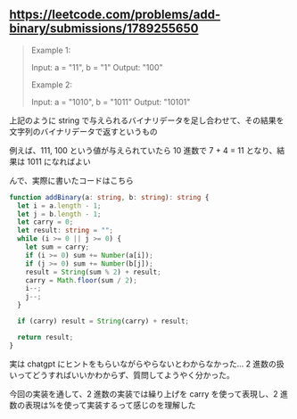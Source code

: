 ## https://leetcode.com/problems/add-binary/submissions/1789255650

> Example 1:
>
> Input: a = "11", b = "1"
> Output: "100"
>
> Example 2:
>
> Input: a = "1010", b = "1011"
> Output: "10101"

上記のように string で与えられるバイナリデータを足し合わせて、その結果を文字列のバイナリデータで返すというもの

例えば、111, 100 という値が与えられていたら 10 進数で 7 + 4 = 11 となり、結果は 1011 になればよい

んで、実際に書いたコードはこちら

```ts
function addBinary(a: string, b: string): string {
  let i = a.length - 1;
  let j = b.length - 1;
  let carry = 0;
  let result: string = "";
  while (i >= 0 || j >= 0) {
    let sum = carry;
    if (i >= 0) sum += Number(a[i]);
    if (j >= 0) sum += Number(b[j]);
    result = String(sum % 2) + result;
    carry = Math.floor(sum / 2);
    i--;
    j--;
  }

  if (carry) result = String(carry) + result;

  return result;
}
```

実は chatgpt にヒントをもらいながらやらないとわからなかった…
2 進数の扱いってどうすればいいかわからず、質問してようやく分かった。

今回の実装を通して、2 進数の実装では繰り上げを carry を使って表現し、2 進数の表現は%を使って実装するって感じのを理解した
